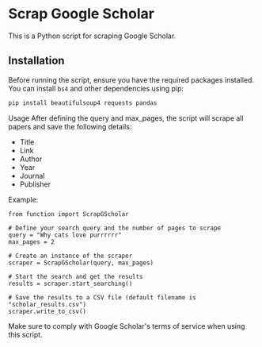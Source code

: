 # Scrap Google Scholar

This is a Python script for scraping Google Scholar. 

## Installation

Before running the script, ensure you have the required packages installed. You can install `bs4` and other dependencies using pip:

```sh
pip install beautifulsoup4 requests pandas
```

Usage
After defining the query and max_pages, the script will scrape all papers and save the following details:

- Title
- Link
- Author
- Year
- Journal
- Publisher

Example:

```
from function import ScrapGScholar

# Define your search query and the number of pages to scrape
query = "Why cats love purrrrrr"
max_pages = 2

# Create an instance of the scraper
scraper = ScrapGScholar(query, max_pages)

# Start the search and get the results
results = scraper.start_searching()

# Save the results to a CSV file (default filename is "scholar_results.csv")
scraper.write_to_csv()
```

Make sure to comply with Google Scholar's terms of service when using this script.
